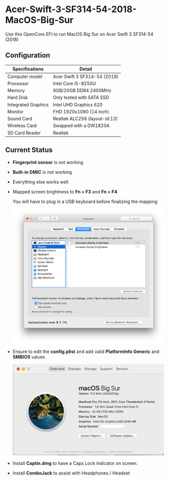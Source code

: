 # Acer-Swift-3-SF314-54-2018-MacOS-Big-Sur
Use this OpenCore EFI to run MacOS Big Sur on Acer Swift 3 SF314-54 (2018) 

## Configuration

| Specifications | Detail                                                  |
| ------------------- | ------------------------------------------- |
| Computer model      | Acer Swift 3 SF314-54 (2018)      |
| Processor           | Intel Core i5-8250U     |
| Memory              | 8GB/20GB  DDR4 2400MHz              |
| Hard Disk           | Only tested with SATA SSD    |
| Integrated Graphics | Intel UHD Graphics 620                     |
| Monitor             |  FHD 1920x1080 (14 inch) |
| Sound Card          | Realtek ALC256 (layout-id:13)           |
| Wireless Card       | Swapped with a DW1820A                     |
| SD Card Reader      | Realtek                 |


## Current Status

- **Fingerprint sensor** is not working
- **Built-in DMIC** is not working

- Everything else works well

- Mapped screen brightness to **Fn + F3** and **Fn + F4**
  
  You will have to plug in a USB keyboard before finalizing the mapping
  
  <img src="IMG_0641.PNG"/>
 
- Ensure to edit the **config.plist** and add valid  **PlatformInfo Generic** and **SMBIOS** values

  <img src="Image1.png"/>

- Install **Captin.dmg** to have a Caps Lock indicator on screen.

- Install **ComboJack** to assist with Headphones / Headset
